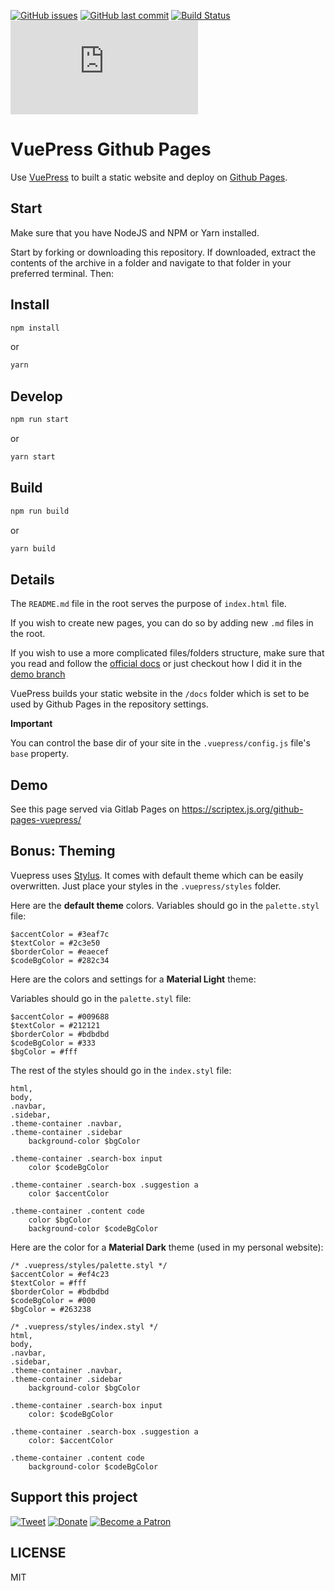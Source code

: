 [![GitHub issues](https://img.shields.io/github/issues/scriptex/github-pages-vuepress.svg)](https://github.com/scriptex/github-pages-vuepress/issues)
[![GitHub last commit](https://img.shields.io/github/last-commit/scriptex/github-pages-vuepress.svg)](https://github.com/scriptex/github-pages-vuepress/commits/master)
[![Build Status](https://travis-ci.com/scriptex/github-pages-vuepress.svg?branch=master)](https://travis-ci.com/scriptex/github-pages-vuepress)
[![Analytics](https://ga-beacon.appspot.com/UA-83446952-1/github.com/scriptex/github-pages-vuepress/README.md)](https://github.com/scriptex/github-pages-vuepress/)

# VuePress Github Pages

Use [VuePress](https://vuepress.vuejs.org/) to built a static website and deploy on [Github Pages](https://pages.github.com/).

## Start

Make sure that you have NodeJS and NPM or Yarn installed.

Start by forking or downloading this repository. If downloaded, extract the contents of the archive in a folder and navigate to that folder in your preferred terminal. Then:

## Install

```sh
npm install
```

or

```sh
yarn
```

## Develop

```sh
npm run start
```

or

```sh
yarn start
```

## Build

```sh
npm run build
```

or

```sh
yarn build
```

## Details

The `README.md` file in the root serves the purpose of `index.html` file.

If you wish to create new pages, you can do so by adding new `.md` files in the root.

If you wish to use a more complicated files/folders structure, make sure that you read and follow the [official docs](https://vuepress.vuejs.org/guide/directory-structure.html#default-page-routing) or just checkout how I did it in the [demo branch](https://github.com/scriptex/github-pages-vuepress/tree/demo)

VuePress builds your static website in the `/docs` folder which is set to be used by Github Pages in the repository settings.

**Important**

You can control the base dir of your site in the `.vuepress/config.js` file's `base` property.

## Demo

See this page served via Gitlab Pages on https://scriptex.js.org/github-pages-vuepress/

## Bonus: Theming

Vuepress uses [Stylus](http://stylus-lang.com/). It comes with default theme which can be easily overwritten.
Just place your styles in the `.vuepress/styles` folder.

Here are the **default theme** colors. Variables should go in the `palette.styl` file:

```stylus
$accentColor = #3eaf7c
$textColor = #2c3e50
$borderColor = #eaecef
$codeBgColor = #282c34
```

Here are the colors and settings for a **Material Light** theme:

Variables should go in the `palette.styl` file:

```stylus
$accentColor = #009688
$textColor = #212121
$borderColor = #bdbdbd
$codeBgColor = #333
$bgColor = #fff
```

The rest of the styles should go in the `index.styl` file:

```stylus
html,
body,
.navbar,
.sidebar,
.theme-container .navbar,
.theme-container .sidebar
	background-color $bgColor

.theme-container .search-box input
	color $codeBgColor

.theme-container .search-box .suggestion a
	color $accentColor

.theme-container .content code
	color $bgColor
	background-color $codeBgColor
```

Here are the color for a **Material Dark** theme (used in my personal website):

```stylus
/* .vuepress/styles/palette.styl */
$accentColor = #ef4c23
$textColor = #fff
$borderColor = #bdbdbd
$codeBgColor = #000
$bgColor = #263238

/* .vuepress/styles/index.styl */
html,
body,
.navbar,
.sidebar,
.theme-container .navbar,
.theme-container .sidebar
	background-color $bgColor

.theme-container .search-box input
	color: $codeBgColor

.theme-container .search-box .suggestion a
	color: $accentColor

.theme-container .content code
	background-color $codeBgColor
```

## Support this project

[![Tweet](https://img.shields.io/badge/Tweet-Share_this_repository-blue.svg?style=flat-square&logo=twitter&color=38A1F3)](https://twitter.com/intent/tweet?text=Checkout%20this%20awesome%20software%20project%3A&url=https%3A%2F%2Fgithub.com%2Fscriptex%2Fgithub-pages-vuepress&via=scriptexbg&hashtags=software%2Cgithub%2Ccode%2Cawesome)
[![Donate](https://img.shields.io/badge/Donate-Support_me_on_PayPal-blue.svg?style=flat-square&logo=paypal&color=222d65)](https://www.paypal.me/scriptex)
[![Become a Patron](https://img.shields.io/badge/Become_Patron-Support_me_on_Patreon-blue.svg?style=flat-square&logo=patreon&color=e64413)](https://www.patreon.com/atanas)

## LICENSE

MIT
